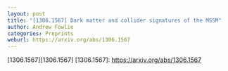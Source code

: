```yaml
---
layout: post
title: "[1306.1567] Dark matter and collider signatures of the MSSM"
author: Andrew Fowlie
categories: Preprints
weburl: https://arxiv.org/abs/1306.1567
---
```


[1306.1567][1306.1567]
[1306.1567]: https://arxiv.org/abs/1306.1567
